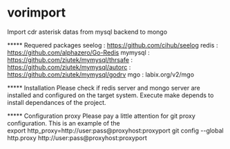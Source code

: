 vorimport
=========

Import cdr asterisk datas from mysql backend to mongo

***** Requered packages
    seelog   : https://github.com/cihub/seelog
    redis    : https://github.com/alphazero/Go-Redis
    mymysql  : https://github.com/ziutek/mymysql/thrsafe
             : https://github.com/ziutek/mymysql/autorc
             : https://github.com/ziutek/mymysql/godrv
    mgo      : labix.org/v2/mgo

***** Installation
    Please check if redis server and mongo server are installed and configured on the target system.
    Execute make depends to install dependances of the project.
    
***** Configuration proxy
    Please pay a little attention for git proxy configuration.
    This is an example of the  
    export http_proxy=http://user:pass@proxyhost:proxyport
    git config --global http.proxy http://user:pass@proxyhost:proxyport
    

